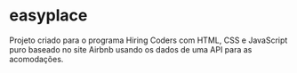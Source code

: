 # easyplace
Projeto criado para o programa Hiring Coders com HTML, CSS e JavaScript puro baseado no site Airbnb usando os dados de uma API para as acomodações.
